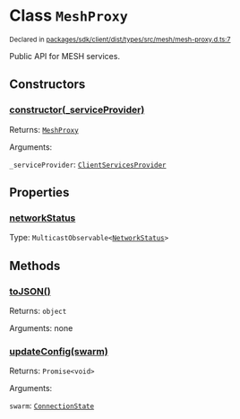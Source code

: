 # Class `MeshProxy`
<sub>Declared in [packages/sdk/client/dist/types/src/mesh/mesh-proxy.d.ts:7]()</sub>


Public API for MESH services.

## Constructors
### [constructor(_serviceProvider)]()




Returns: <code>[MeshProxy](/api/@dxos/react-client/classes/MeshProxy)</code>

Arguments: 

`_serviceProvider`: <code>[ClientServicesProvider](/api/@dxos/react-client/interfaces/ClientServicesProvider)</code>



## Properties
### [networkStatus]()
Type: <code>MulticastObservable&lt;[NetworkStatus](/api/@dxos/react-client/interfaces/NetworkStatus)&gt;</code>




## Methods
### [toJSON()]()




Returns: <code>object</code>

Arguments: none




### [updateConfig(swarm)]()




Returns: <code>Promise&lt;void&gt;</code>

Arguments: 

`swarm`: <code>[ConnectionState](/api/@dxos/react-client/enums#ConnectionState)</code>


